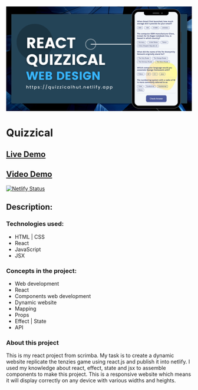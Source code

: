 ![preview img](/preview.png)

# Quizzical
## [Live Demo](https://tenziesdice.netlify.app/)
## [Video Demo](https://youtu.be/aCz5QHt_9u8)
[![Netlify Status](https://api.netlify.com/api/v1/badges/734e724f-e421-457d-a618-686248325795/deploy-status)](https://app.netlify.com/sites/quizzicalhut/deploys)



## **Description:**

### Technologies used:

- HTML | CSS
- React 
- JavaScript
- JSX

### Concepts in the project:

- Web development
- React
- Components web development
- Dynamic website
- Mapping
- Props
- Effect | State
- API

### About this project

This is my react project from scrimba. My task is to create a dynamic website replicate the tenzies game using react.js and publish it into netlify. I used my knowledge about react, effect, state and jsx to assemble components to make this project. This is a responsive website which means it will display correctly on any device with various widths and heights.
